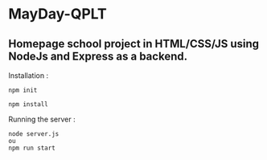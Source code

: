 # MayDay-QPLT

Homepage school project in HTML/CSS/JS using NodeJs and Express as a backend.
---
Installation : 
``` 
npm init
```
```
npm install
```

Running the server : 
```
node server.js
ou
npm run start
```
